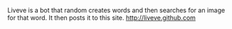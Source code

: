Liveve is a bot that random creates words and then searches for an image for that word.
It then posts it to this site.
http://liveve.github.com